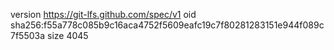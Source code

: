 version https://git-lfs.github.com/spec/v1
oid sha256:f55a778c085b9c16aca4752f5609eafc19c7f80281283151e944f089c7f5503a
size 4045
